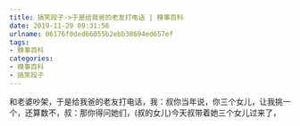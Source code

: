 ```yaml
---
title: 搞笑段子->于是给我爸的老友打电话 | 糗事百科
date: 2019-11-29 09:31:56
urlname: 06176f0ded66055b2ebb38694ed657ef
tags: 
- 糗事百科
categories:
- 糗事百科
- 搞笑段子
---
```

和老婆吵架，于是给我爸的老友打电话，我：叔你当年说，你三个女儿，让我挑一个，还算数不，叔：那你得问她们，(叔的女儿)今天叔带着她三个女儿过来了，


